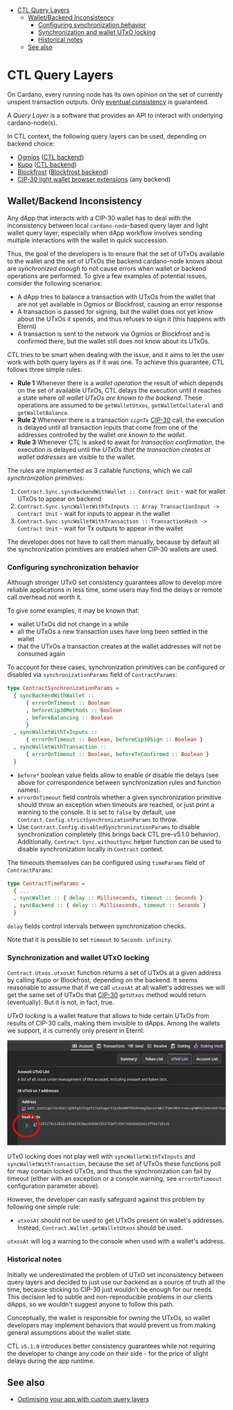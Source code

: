 <!-- START doctoc generated TOC please keep comment here to allow auto update -->
<!-- DON'T EDIT THIS SECTION, INSTEAD RE-RUN doctoc TO UPDATE -->

- [CTL Query Layers](#ctl-query-layers)
  - [Wallet/Backend Inconsistency](#walletbackend-inconsistency)
    - [Configuring synchronization behavior](#configuring-synchronization-behavior)
    - [Synchronization and wallet UTxO locking](#synchronization-and-wallet-utxo-locking)
    - [Historical notes](#historical-notes)
  - [See also](#see-also)

<!-- END doctoc generated TOC please keep comment here to allow auto update -->

# CTL Query Layers

On Cardano, every running node has its own opinion on the set of currently unspent transaction outputs. Only [eventual consistency](https://en.wikipedia.org/wiki/Eventual_consistency) is guaranteed.

A *Query Layer* is a software that provides an API to interact with underlying cardano-node(s).

In CTL context, the following query layers can be used, depending on backend choice:

- [Ogmios](https://ogmios.dev/) ([CTL backend](./runtime.md#ctl-backend))
- [Kupo](https://cardanosolutions.github.io/kupo/) ([CTL backend](./runtime.md#ctl-backend))
- [Blockfrost](https://blockfrost.io/) ([Blockfrost backend](./blockfrost.md))
- [CIP-30 light wallet browser extensions](https://cips.cardano.org/cip/CIP-0030) (any backend)

## Wallet/Backend Inconsistency

Any dApp that interacts with a CIP-30 wallet has to deal with the inconsistency between local `cardano-node`-based query layer and light wallet query layer, especially when dApp workflow involves sending multiple interactions with the wallet in quick succession.

Thus, the goal of the developers is to ensure that the set of UTxOs available to the wallet and the set of UTxOs the backend cardano-node knows about are *synchronized enough* to not cause errors when wallet or backend operations are performed. To give a few examples of potential issues, consider the following scenarios:

- A dApp tries to balance a transaction with UTxOs from the wallet that are not yet available in Ogmios or Blockfrost, causing an error response
- A transaction is passed for signing, but the wallet does not yet know about the UTxOs it spends, and thus refuses to sign it (this happens with Eternl)
- A transaction is sent to the network via Ogmios or Blockfrost and is confirmed there, but the wallet still does not know about its UTxOs.

CTL tries to be smart when dealing with the issue, and it aims to let the user work with both query layers as if it was one. To achieve this guarantee, CTL follows three simple rules:

- **Rule 1** Whenever there is a *wallet operation* the result of which depends on the set of available UTxOs, CTL delays the execution until it reaches a state where *all wallet UTxOs are known to the backend*. These operations are assumed to be `getWalletUtxos`, `getWalletCollateral` and `getWalletBalance`.
- **Rule 2** Whenever there is a transaction *`signTx`* [CIP-30](https://cips.cardano.org/cip/CIP-0030) call, the execution is delayed until all transaction inputs that come from one of the addresses controlled by the wallet *are known to the wallet*.
- **Rule 3** Whenever CTL is asked to await for *transaction confirmation*, the execution is delayed until the *UTxOs that the transaction creates at wallet addresses* are visible to the wallet.

The rules are implemented as 3 callable functions, which we call *synchronization primitives*:

1. `Contract.Sync.syncBackendWithWallet :: Contract Unit` - wait for wallet UTxOs to appear on backend
2. `Contract.Sync.syncWalletWithTxInputs :: Array TransactionInput -> Contract Unit` - wait for inputs to appear in the wallet
3. `Contract.Sync.syncWalletWithTransaction :: TransactionHash -> Contract Unit` - wait for Tx outputs to appear in the wallet

The developer does not have to call them manually, because by default all the synchronization primitives are enabled when CIP-30 wallets are used.

### Configuring synchronization behavior

Although stronger UTxO set consistency guarantees allow to develop more reliable applications in less time, some users may find the delays or remote call overhead not worth it.

To give some examples, it may be known that:

- wallet UTxOs did not change in a while
- all the UTxOs a new transaction uses have long been settled in the wallet
- that the UTxOs a transaction creates at the wallet addresses will not be consumed again

To account for these cases, synchronization primitives can be configured or disabled via `synchronizationParams` field of `ContractParams`:

```purescript
type ContractSynchronizationParams =
  { syncBackendWithWallet ::
      { errorOnTimeout :: Boolean
      , beforeCip30Methods :: Boolean
      , beforeBalancing :: Boolean
      }
  , syncWalletWithTxInputs ::
      { errorOnTimeout :: Boolean, beforeCip30Sign :: Boolean }
  , syncWalletWithTransaction ::
      { errorOnTimeout :: Boolean, beforeTxConfirmed :: Boolean }
  }
```

- `before*` boolean value fields allow to enable or disable the delays (see above for correspondence between synchronization rules and function names).
- `errorOnTimeout` field controls whether a given synchronization primitive should throw an exception when timeouts are reached, or just print a warning to the console. It is set to `false` by default, use `Contract.Config.strictSynchronizationParams` to throw.
- Use `Contract.Config.disabledSynchronizationParams` to disable synchronization completely (this brings back CTL pre-v5.1.0 behavior). Additionally, `Contract.Sync.withoutSync` helper function can be used to disable synchronization locally in `Contract` context.

The timeouts themselves can be configured using `timeParams` field of `ContractParams`:

```purescript
type ContractTimeParams =
  { ...
  , syncWallet :: { delay :: Milliseconds, timeout :: Seconds }
  , syncBackend :: { delay :: Milliseconds, timeout :: Seconds }
  }
```

`delay` fields control intervals between synchronization checks.

Note that it is possible to set `timeout` to `Seconds infinity`.

### Synchronization and wallet UTxO locking

`Contract.Utxos.utxosAt` function returns a set of UTxOs at a given address by calling Kupo or Blockfrost, depending on the backend. It seems reasonable to assume that if we call `utxosAt` at all wallet's addresses we will get the same set of UTxOs that [CIP-30](https://cips.cardano.org/cip/CIP-0030/) `getUtxos` method would return (eventually). But it is not, in fact, true.

*UTxO locking* is a wallet feature that allows to hide certain UTxOs from results of CIP-30 calls, making them invisible to dApps. Among the wallets we support, it is currently only present in Eternl:

![Eternl UTxO locking feature in UI](./images/eternl-utxo-locking.png)

UTxO locking does not play well with `syncWalletWithTxInputs` and `syncWalletWithTransaction`, because the set of UTxOs these functions poll for may contain locked UTxOs, and thus the synchronization can fail by timeout (either with an exception or a console warning, see `errorOnTimeout` configuration parameter above).

However, the developer can easily safeguard against this problem by following one simple rule:

- `utxosAt` should not be used to get UTxOs present on wallet's addresses. Instead, `Contract.Wallet.getWalletUtxos` should be used.

`utxosAt` will log a warning to the console when used with a wallet's address.

### Historical notes

Initially we underestimated the problem of UTxO set inconsistency between query layers and decided to just use our backend as a source of truth all the time, because sticking to CIP-30 just wouldn't be enough for our needs. This decision led to subtle and non-reproducible problems in our clients dApps, so we wouldn't suggest anyone to follow this path.

Conceptually, the wallet is responsible for *owning* the UTxOs, so wallet developers may implement behaviors that would prevent us from making general assumptions about the wallet state.

CTL `v5.1.0` introduces better consistency guarantees while not requiring the developer to change any code on their side - for the price of slight delays during the app runtime.

## See also

- [Optimising your app with custom query layers](./custom-query-layers.md)
